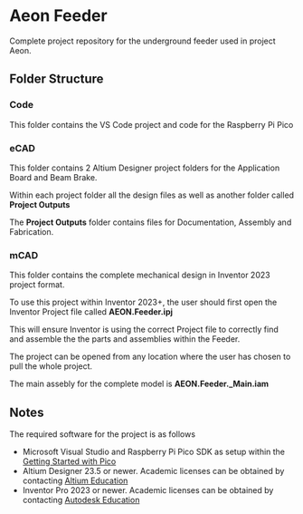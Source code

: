 # Aeon Feeder
Complete project repository for the underground feeder used in project Aeon.
## Folder Structure
### Code
This folder contains the VS Code project and code for the Raspberry Pi Pico
### eCAD
This folder contains 2 Altium Designer project folders for the Application Board and Beam Brake.

Within each project folder all the design files as well as another folder called __Project Outputs__

The __Project Outputs__ folder contains files for Documentation, Assembly and Fabrication.
### mCAD
This folder contains the complete mechanical design in Inventor 2023 project format.

To use this project within Inventor 2023+, the user should first open the Inventor Project file called **AEON.Feeder.ipj**

This will ensure Inventor is using the correct Project file to correctly find and assemble the the parts and assemblies within the Feeder.

The project can be opened from any location where the user has chosen to pull the whole project.

The main assebly for the complete model is **AEON.Feeder._Main.iam**

## Notes
The required software for the project is as follows
* Microsoft Visual Studio and Raspberry Pi Pico SDK as setup within the [Getting Started with Pico](https://datasheets.raspberrypi.com/pico/getting-started-with-pico.pdf)
* Altium Designer 23.5 or newer. Academic licenses can be obtained by contacting [Altium Education](https://www.altium.com/education/)
* Inventor Pro 2023 or newer. Academic licenses can be obtained by contacting [Autodesk Education](https://www.autodesk.com/education/home)
